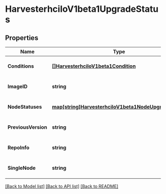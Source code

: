 # HarvesterhciIoV1beta1UpgradeStatus

## Properties
Name | Type | Description | Notes
------------ | ------------- | ------------- | -------------
**Conditions** | [**[]HarvesterhciIoV1beta1Condition**](harvesterhci.io.v1beta1.Condition.md) |  | [optional] [default to null]
**ImageID** | **string** |  | [optional] [default to null]
**NodeStatuses** | [**map[string]HarvesterhciIoV1beta1NodeUpgradeStatus**](harvesterhci.io.v1beta1.NodeUpgradeStatus.md) |  | [optional] [default to null]
**PreviousVersion** | **string** |  | [optional] [default to null]
**RepoInfo** | **string** |  | [optional] [default to null]
**SingleNode** | **string** |  | [optional] [default to null]

[[Back to Model list]](../README.md#documentation-for-models) [[Back to API list]](../README.md#documentation-for-api-endpoints) [[Back to README]](../README.md)


